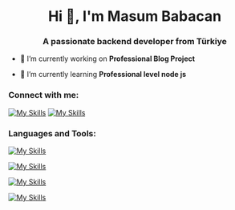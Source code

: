 <h1 align="center">Hi 👋, I'm Masum Babacan</h1>
<h3 align="center">A passionate backend developer from Türkiye</h3>

- 🔭 I’m currently working on **Professional Blog Project**

- 🌱 I’m currently learning **Professional level node js**

<h3 align="left">Connect with me:</h3>

[![My Skills](https://skillicons.dev/icons?i=twitter)](https://twitter.com/masumbabacan) [![My Skills](https://skillicons.dev/icons?i=linkedin)](https://www.linkedin.com/in/masum-babacan-469bb020b/)

<h3 align="left">Languages and Tools:</h3>

[![My Skills](https://skillicons.dev/icons?i=js,ts,html,css,jquery,bootstrap)](https://skillicons.dev)

[![My Skills](https://skillicons.dev/icons?i=nodejs,php,cs,dotnet)](https://skillicons.dev)

[![My Skills](https://skillicons.dev/icons?i=mongodb,mysql,postgresql,redis)](https://skillicons.dev)

[![My Skills](https://skillicons.dev/icons?i=vscode,visualstudio)](https://skillicons.dev)
